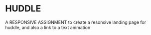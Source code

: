 # HUDDLE
A RESPONSIVE ASSIGNMENT
to create a resonsive landing page for huddle, and also a link to a text animation
